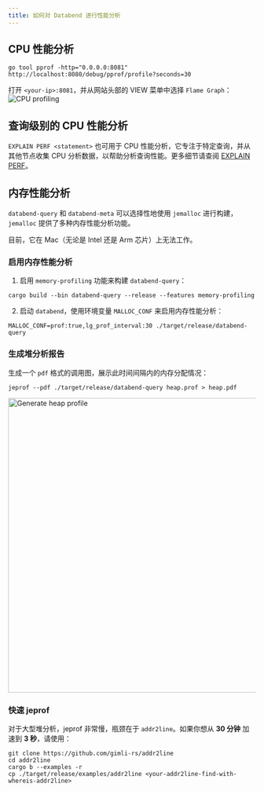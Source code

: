 ```yaml
---
title: 如何对 Databend 进行性能分析
---
```


## CPU 性能分析

```
go tool pprof -http="0.0.0.0:8081" http://localhost:8080/debug/pprof/profile?seconds=30
```

打开 `<your-ip>:8081`，并从网站头部的 VIEW 菜单中选择 `Flame Graph`：
<img alt="CPU profiling" src="https://user-images.githubusercontent.com/172204/208336392-5b64bb9b-cce8-4562-9e05-c3d538e9d8a6.png"/>

## 查询级别的 CPU 性能分析

`EXPLAIN PERF <statement>` 也可用于 CPU 性能分析，它专注于特定查询，并从其他节点收集 CPU 分析数据，以帮助分析查询性能。更多细节请查阅 [EXPLAIN PERF](/sql/sql-commands/explain-cmds/explain-perf)。

## 内存性能分析

`databend-query` 和 `databend-meta` 可以选择性地使用 `jemalloc` 进行构建，`jemalloc` 提供了多种内存性能分析功能。

目前，它在 Mac（无论是 Intel 还是 Arm 芯片）上无法工作。

### 启用内存性能分析

1. 启用 `memory-profiling` 功能来构建 `databend-query`：

```
cargo build --bin databend-query --release --features memory-profiling
```

2. 启动 `databend`，使用环境变量 `MALLOC_CONF` 来启用内存性能分析：

```
MALLOC_CONF=prof:true,lg_prof_interval:30 ./target/release/databend-query
```

### 生成堆分析报告

生成一个 `pdf` 格式的调用图，展示此时间间隔内的内存分配情况：

```
jeprof --pdf ./target/release/databend-query heap.prof > heap.pdf
```

<img alt="Generate heap profile" src="https://user-images.githubusercontent.com/172204/204963954-f6eacf10-d8bd-4469-9c8d-7d30955f1a78.png" width="600"/>

### 快速 jeprof

对于大型堆分析，jeprof 非常慢，瓶颈在于 `addr2line`。如果你想从 **30 分钟** 加速到 **3 秒**，请使用：

```
git clone https://github.com/gimli-rs/addr2line
cd addr2line
cargo b --examples -r
cp ./target/release/examples/addr2line <your-addr2line-find-with-whereis-addr2line>
```